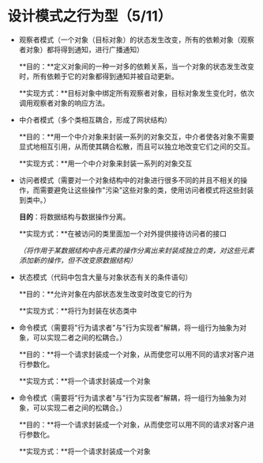 # 设计模式之行为型（5/11）

* 观察者模式（一个对象（目标对象）的状态发生改变，所有的依赖对象（观察者对象）都将得到通知，进行广播通知）

  **目的：**定义对象间的一种一对多的依赖关系，当一个对象的状态发生改变时，所有依赖于它的对象都得到通知并被自动更新。

  **实现方式：**目标对象中绑定所有观察者对象，目标对象发生变化时，依次调用观察者对象的响应方法。

* 中介者模式（多个类相互耦合，形成了网状结构）

  **目的：**用一个中介对象来封装一系列的对象交互，中介者使各对象不需要显式地相互引用，从而使其耦合松散，而且可以独立地改变它们之间的交互。

  **实现方式：**用一个中介对象来封装一系列的对象交互

* 访问者模式（需要对一个对象结构中的对象进行很多不同的并且不相关的操作，而需要避免让这些操作"污染"这些对象的类，使用访问者模式将这些封装到类中。）

  **目的**：将数据结构与数据操作分离。

  **实现方式：**在被访问的类里面加一个对外提供接待访问者的接口

  *（将作用于某数据结构中各元素的操作分离出来封装成独立的类，对这些元素添加新的操作，但不改变原数据结构）*

* 状态模式（代码中包含大量与对象状态有关的条件语句）

  **目的：**允许对象在内部状态发生改变时改变它的行为

  **实现方式：**将行为封装在状态类中

* 命令模式（需要将"行为请求者"与"行为实现者"解耦，将一组行为抽象为对象，可以实现二者之间的松耦合。）

  **目的：**将一个请求封装成一个对象，从而使您可以用不同的请求对客户进行参数化。

  **实现方式：**将一个请求封装成一个对象

   

* 命令模式（需要将"行为请求者"与"行为实现者"解耦，将一组行为抽象为对象，可以实现二者之间的松耦合。）

  **目的：**将一个请求封装成一个对象，从而使您可以用不同的请求对客户进行参数化。

  **实现方式：**将一个请求封装成一个对象

  

  

  

   

  

  

  

  
  
  

